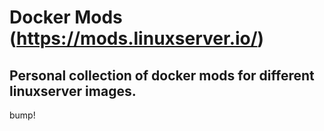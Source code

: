 # Docker Mods (https://mods.linuxserver.io/)

## Personal collection of docker mods for different linuxserver images.
bump!
